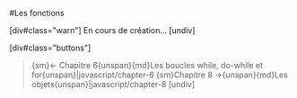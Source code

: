 #Les fonctions

[div#class="warn"]
En cours de création...
[undiv]

[div#class="buttons"]
>{sm}← Chapitre 6{unspan}{md}Les boucles while, do-while et for{unspan}|javascript/chapter-6
>{sm}Chapitre 8 →{unspan}{md}Les objets{unspan}|javascript/chapter-8
[undiv]